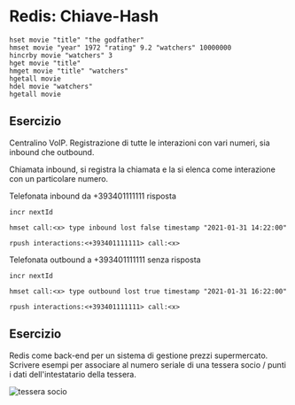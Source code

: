 Redis: Chiave-Hash
=============================

	hset movie "title" "the godfather"
	hmset movie "year" 1972 "rating" 9.2 "watchers" 10000000
	hincrby movie "watchers" 3
	hget movie "title"
	hmget movie "title" "watchers"
	hgetall movie
	hdel movie "watchers"
	hgetall movie

Esercizio
-------
Centralino VoIP. Registrazione di tutte le interazioni con 
vari numeri, sia inbound che outbound.

Chiamata inbound, si registra la chiamata 
e la si elenca come interazione con un particolare numero.

Telefonata inbound da +393401111111 risposta 

    incr nextId

    hmset call:<x> type inbound lost false timestamp "2021-01-31 14:22:00"
    
    rpush interactions:<+393401111111> call:<x> 

Telefonata outbound a +393401111111 senza risposta

    incr nextId

    hmset call:<x> type outbound lost true timestamp "2021-01-31 16:22:00"

    rpush interactions:<+393401111111> call:<x>

Esercizio 
---------
Redis come back-end per un sistema di gestione prezzi supermercato.
Scrivere esempi per associare al numero seriale di una tessera socio / punti
i dati dell'intestatario della tessera.

![tessera socio](https://www.guide-online.it/wp-content/uploads/2020/01/registrazione-tessera-socio-coop-2.png)